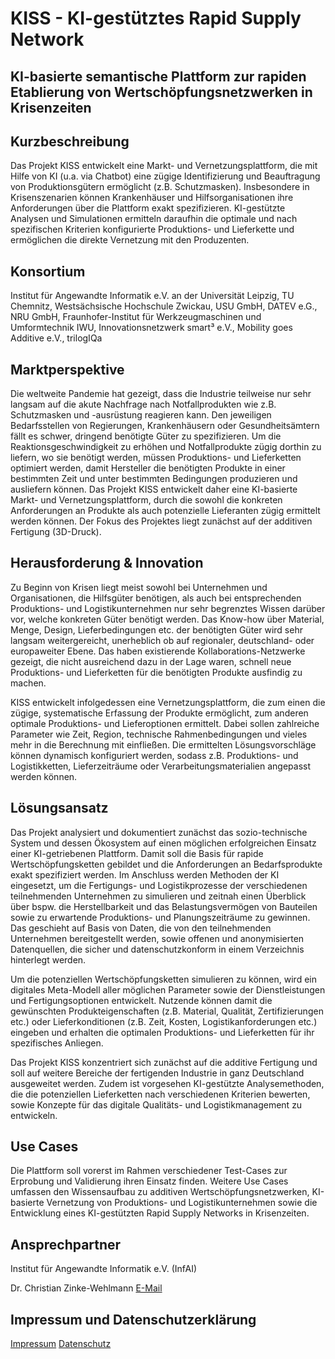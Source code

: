 # KISS - KI-gestütztes Rapid Supply Network
## KI-basierte semantische Plattform zur rapiden Etablierung von Wertschöpfungsnetzwerken in Krisenzeiten


## Kurzbeschreibung

Das Projekt KISS entwickelt eine Markt- und Vernetzungsplattform, die mit Hilfe von KI (u.a. via Chatbot) eine zügige Identifizierung und Beauftragung von Produktionsgütern ermöglicht (z.B. Schutzmasken). Insbesondere in Krisenszenarien können Krankenhäuser und Hilfsorganisationen ihre Anforderungen über die Plattform exakt spezifizieren. KI-gestützte Analysen und Simulationen ermitteln daraufhin die optimale und nach spezifischen Kriterien konfigurierte Produktions- und Lieferkette und ermöglichen die direkte Vernetzung mit den Produzenten.

## Konsortium

Institut für Angewandte Informatik e.V. an der Universität Leipzig, TU Chemnitz, Westsächsische Hochschule Zwickau, USU GmbH, DATEV e.G., NRU GmbH, Fraunhofer-Institut für Werkzeugmaschinen und Umformtechnik IWU, Innovationsnetzwerk smart³ e.V., Mobility goes Additive e.V., trilogIQa

## Marktperspektive

Die weltweite Pandemie hat gezeigt, dass die Industrie teilweise nur sehr langsam auf die akute Nachfrage nach Notfallprodukten wie z.B. Schutzmasken und -ausrüstung reagieren kann. Den jeweiligen Bedarfsstellen von Regierungen, Krankenhäusern oder Gesundheitsämtern fällt es schwer, dringend benötigte Güter zu spezifizieren. Um die Reaktionsgeschwindigkeit zu erhöhen und Notfallprodukte zügig dorthin zu liefern, wo sie benötigt werden, müssen Produktions- und Lieferketten optimiert werden, damit Hersteller die benötigten Produkte in einer bestimmten Zeit und unter bestimmten Bedingungen produzieren und ausliefern können. Das Projekt KISS entwickelt daher eine KI-basierte Markt- und Vernetzungsplattform, durch die sowohl die konkreten Anforderungen an Produkte als auch potenzielle Lieferanten zügig ermittelt werden können. Der Fokus des Projektes liegt zunächst auf der additiven Fertigung (3D-Druck). 

## Herausforderung & Innovation

Zu Beginn von Krisen liegt meist sowohl bei Unternehmen und Organisationen, die Hilfsgüter benötigen, als auch bei entsprechenden Produktions- und Logistikunternehmen nur sehr begrenztes Wissen darüber vor, welche konkreten Güter benötigt werden. Das Know-how über Material, Menge, Design, Lieferbedingungen etc. der benötigten Güter wird sehr langsam weitergereicht, unerheblich ob auf regionaler, deutschland- oder europaweiter Ebene. Das haben existierende Kollaborations-Netzwerke gezeigt, die nicht ausreichend dazu in der Lage waren, schnell neue Produktions- und Lieferketten für die benötigten Produkte ausfindig zu machen.

KISS entwickelt infolgedessen eine Vernetzungsplattform, die zum einen die zügige, systematische Erfassung der Produkte ermöglicht, zum anderen optimale Produktions- und Lieferoptionen ermittelt. Dabei sollen zahlreiche Parameter wie Zeit, Region, technische Rahmenbedingungen und vieles mehr in die Berechnung mit einfließen. Die ermittelten Lösungsvorschläge können dynamisch konfiguriert werden, sodass z.B. Produktions- und Logistikketten, Lieferzeiträume oder Verarbeitungsmaterialien angepasst werden können.   

## Lösungsansatz

Das Projekt analysiert und dokumentiert zunächst das sozio-technische System und dessen Ökosystem auf einen möglichen erfolgreichen Einsatz einer KI-getriebenen Plattform. Damit soll die Basis für rapide Wertschöpfungsketten gebildet und die Anforderungen an Bedarfsprodukte exakt spezifiziert werden. Im Anschluss werden Methoden der KI eingesetzt, um die Fertigungs- und Logistikprozesse der verschiedenen teilnehmenden Unternehmen zu simulieren und zeitnah einen Überblick über bspw. die Herstellbarkeit und das Belastungsvermögen von Bauteilen sowie zu erwartende Produktions- und Planungszeiträume zu gewinnen. Das geschieht auf Basis von Daten, die von den teilnehmenden Unternehmen bereitgestellt werden, sowie offenen und anonymisierten Datenquellen, die sicher und datenschutzkonform in einem Verzeichnis hinterlegt werden.

Um die potenziellen Wertschöpfungsketten simulieren zu können, wird ein digitales Meta-Modell aller möglichen Parameter sowie der Dienstleistungen und Fertigungsoptionen entwickelt. Nutzende können damit die gewünschten Produkteigenschaften (z.B. Material, Qualität, Zertifizierungen etc.) oder Lieferkonditionen (z.B. Zeit, Kosten, Logistikanforderungen etc.) eingeben und erhalten die optimalen Produktions- und Lieferketten für ihr spezifisches Anliegen.

Das Projekt KISS konzentriert sich zunächst auf die additive Fertigung und soll auf weitere Bereiche der fertigenden Industrie in ganz Deutschland ausgeweitet werden. Zudem ist vorgesehen KI-gestützte Analysemethoden, die die potenziellen Lieferketten nach verschiedenen Kriterien bewerten, sowie Konzepte für das digitale Qualitäts- und Logistikmanagement zu entwickeln.

## Use Cases

Die Plattform soll vorerst im Rahmen verschiedener Test-Cases zur Erprobung und Validierung ihren Einsatz finden. Weitere Use Cases umfassen den Wissensaufbau zu additiven Wertschöpfungsnetzwerken, KI-basierte Vernetzung von Produktions- und Logistikunternehmen sowie die Entwicklung eines KI-gestützten Rapid Supply Networks in Krisenzeiten.

## Ansprechpartner

Institut für Angewandte Informatik e.V. (InfAI)

Dr. Christian Zinke-Wehlmann
[E-Mail](mailto:zinke@infai.org)

## Impressum und Datenschutzerklärung
[Impressum](https://infai.org/das-institut/impressum/)
[Datenschutz](https://infai.org/datenschutz/)




